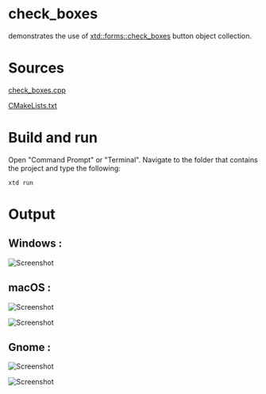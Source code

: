 # check_boxes

demonstrates the use of [xtd::forms::check_boxes](../../../src/xtd_forms/include/xtd/forms/check_boxes.hpp) button object collection.

# Sources

[check_boxes.cpp](check_boxes.cpp)

[CMakeLists.txt](CMakeLists.txt)

# Build and run

Open "Command Prompt" or "Terminal". Navigate to the folder that contains the project and type the following:

```shell
xtd run
```

# Output

## Windows :

![Screenshot](../../../docs/pictures/examples/check_boxes_w.png)

## macOS :

![Screenshot](../../../docs/pictures/examples/check_boxes_m.png)

![Screenshot](../../../docs/pictures/examples/check_boxes_md.png)

## Gnome :

![Screenshot](../../../docs/pictures/examples/check_boxes_g.png)

![Screenshot](../../../docs/pictures/examples/check_boxes_gd.png)
